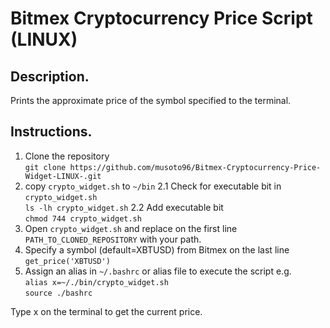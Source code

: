 # Bitmex Cryptocurrency Price Script (LINUX)

## Description.
Prints the approximate price of the symbol specified to the terminal.

## Instructions.
1. Clone the repository<br>
`git clone https://github.com/musoto96/Bitmex-Cryptocurrency-Price-Widget-LINUX-.git`
2. copy `crypto_widget.sh` to `~/bin`
  2.1 Check for executable bit in `crypto_widget.sh`<br>
      `ls -lh crypto_widget.sh`
  2.2 Add executable bit<br>
      `chmod 744 crypto_widget.sh`
3. Open `crypto_widget.sh` and replace on the first line `PATH_TO_CLONED_REPOSITORY` with your path.
4. Specify a symbol (default=XBTUSD) from Bitmex on the last line `get_price('XBTUSD')`
5. Assign an alias in `~/.bashrc` or alias file to execute the script e.g.<br>
`alias x=~/./bin/crypto_widget.sh`<br>
`source ./bashrc`

Type x on the terminal to get the current price.

